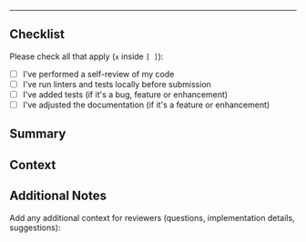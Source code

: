 <!--
  Thanks for creating a Pull Request! Before you submit, please make sure
  you've done the following:

  - I read the contributing document at https://github.com/ITMO-NSS-team/OSA.Web/tree/main/.github/CONTRIBUTING.md
-->

<!--
  Help us quickly understand your PR! Choose one of the following by uncommenting it:
-->

<!-- This is a 🐛 Bug fix -->
<!-- This is a ✨ New feature -->
<!-- This is a 📝 Documentation update -->
<!-- This is a 🔨 Code refactoring -->
<!-- This is a 📦 Dependency update -->
<!-- This is a ⚙️ Build/CI improvement -->

---

## Checklist

Please check all that apply (`x` inside `[ ]`):

- [ ] I've performed a self-review of my code
- [ ] I've run linters and tests locally before submission
- [ ] I've added tests (if it's a bug, feature or enhancement)
- [ ] I've adjusted the documentation (if it's a feature or enhancement)

## Summary

<!--
  Provide a description of what your pull request changes.
-->

## Context

<!--
  Is this related to any GitHub issue(s)?

  You can use keywords to automatically close the related issue.
  For example, (all of) the following will close issue #4567 when your PR is merged.

  Closes #4567
  Fixes #4567
  Resolves #4567

  Use any one of the above as applicable.
-->

## Additional Notes

Add any additional context for reviewers (questions, implementation details, suggestions):
